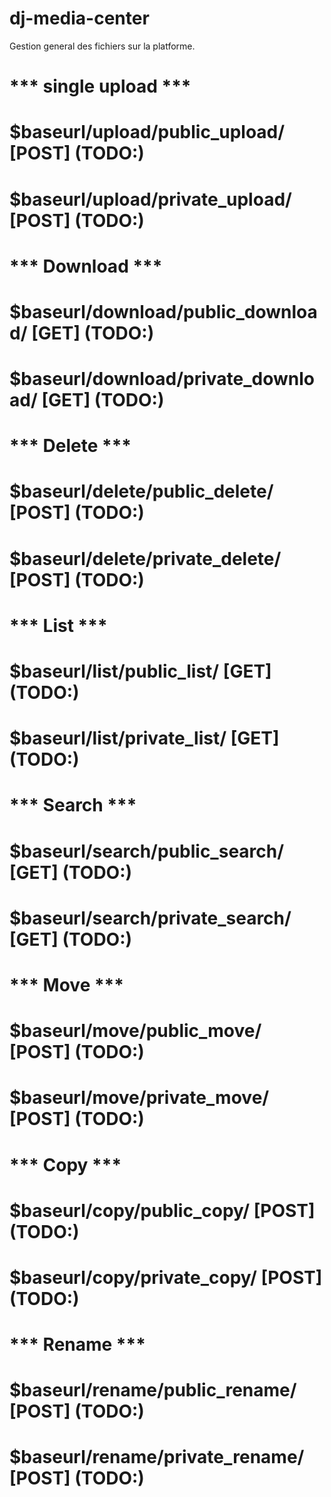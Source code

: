 # dj-media-center
Gestion general des fichiers sur la platforme.

# *** single upload ***
# $baseurl/upload/public_upload/ [POST] (TODO:)
# $baseurl/upload/private_upload/ [POST] (TODO:)

# *** Download ***
# $baseurl/download/public_download/ [GET] (TODO:)
# $baseurl/download/private_download/ [GET] (TODO:)

# *** Delete ***
# $baseurl/delete/public_delete/ [POST] (TODO:)
# $baseurl/delete/private_delete/ [POST] (TODO:)

# *** List ***
# $baseurl/list/public_list/ [GET] (TODO:)
# $baseurl/list/private_list/ [GET] (TODO:)

# *** Search ***
# $baseurl/search/public_search/ [GET] (TODO:)
# $baseurl/search/private_search/ [GET] (TODO:)

# *** Move ***
# $baseurl/move/public_move/ [POST] (TODO:)
# $baseurl/move/private_move/ [POST] (TODO:)

# *** Copy ***
# $baseurl/copy/public_copy/ [POST] (TODO:)
# $baseurl/copy/private_copy/ [POST] (TODO:)

# *** Rename ***
# $baseurl/rename/public_rename/ [POST] (TODO:)
# $baseurl/rename/private_rename/ [POST] (TODO:)